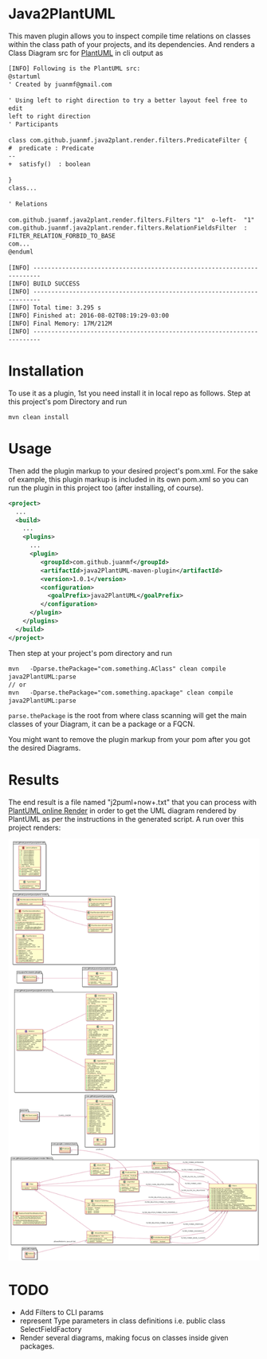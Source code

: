 # Java2PlantUML
This maven plugin allows you to inspect compile time relations on classes 
within the class path of your projects, and its dependencies. And renders a
Class Diagram src for [PlantUML](http://plantuml.com/) in cli output as 

```
[INFO] Following is the PlantUML src: 
@startuml
' Created by juanmf@gmail.com

' Using left to right direction to try a better layout feel free to edit
left to right direction
' Participants 

class com.github.juanmf.java2plant.render.filters.PredicateFilter {
#  predicate : Predicate
--
+  satisfy()  : boolean

}
class...

' Relations

com.github.juanmf.java2plant.render.filters.Filters "1"  o-left-  "1" com.github.juanmf.java2plant.render.filters.RelationFieldsFilter  : FILTER_RELATION_FORBID_TO_BASE
com...
@enduml

[INFO] ------------------------------------------------------------------------
[INFO] BUILD SUCCESS
[INFO] ------------------------------------------------------------------------
[INFO] Total time: 3.295 s
[INFO] Finished at: 2016-08-02T08:19:29-03:00
[INFO] Final Memory: 17M/212M
[INFO] ------------------------------------------------------------------------

```

Installation
============

To use it as a plugin, 1st you need install it in local repo as follows. Step 
at this project's pom Directory and run

```
mvn clean install
```

Usage
=====

Then add the plugin markup to your desired project's pom.xml.
For the sake of example, this plugin markup is included in its own pom.xml so 
you can run the plugin in this project too (after installing, of course).

```xml
<project>
  ...
  <build>
    ...
    <plugins>
      ...
      <plugin>
         <groupId>com.github.juanmf</groupId>
         <artifactId>java2PlantUML-maven-plugin</artifactId>
         <version>1.0.1</version>
         <configuration>
           <goalPrefix>java2PlantUML</goalPrefix>
         </configuration>
      </plugin>
    </plugins>
  </build>
</project>
```

Then step at your project's pom directory and run

```
mvn   -Dparse.thePackage="com.something.AClass" clean compile java2PlantUML:parse 
// or
mvn   -Dparse.thePackage="com.something.apackage" clean compile java2PlantUML:parse 

```
`parse.thePackage` is the root from where class scanning will get the main 
classes of your Diagram, it can be a package or a FQCN.

You might want to remove the plugin markup from your pom after you got the desired Diagrams.

Results
=======

The end result is a file named "j2puml+now+.txt" that you can process with [PlantUML online Render](http://plantuml.com/plantuml) in order to get the UML diagram rendered 
by PlantUML as per the instructions in the generated script. A run over this project renders:

![java2Plant diagram should appear here..](/doc/java2Plant.png?raw=true "Java2Plant Collaboration")


TODO
====
 * Add Filters to CLI params
 * represent Type parameters in class definitions i.e. public class SelectFieldFactory<D extends SelectFieldDefinition>
 * Render several diagrams, making focus on classes inside given packages.
 
